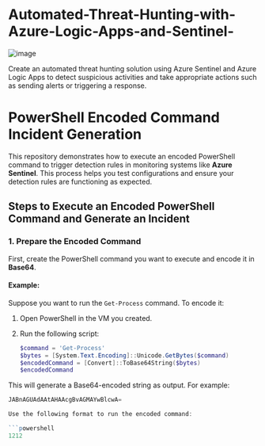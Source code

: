 # Automated-Threat-Hunting-with-Azure-Logic-Apps-and-Sentinel-

![image](https://github.com/user-attachments/assets/9353ecd1-5646-44a0-a036-acc854aeca23)


Create an automated threat hunting solution using Azure Sentinel and Azure Logic Apps to detect suspicious activities and take appropriate actions such as sending alerts or triggering a response.


# PowerShell Encoded Command Incident Generation

This repository demonstrates how to execute an encoded PowerShell command to trigger detection rules in monitoring systems like **Azure Sentinel**. This process helps you test configurations and ensure your detection rules are functioning as expected.

## Steps to Execute an Encoded PowerShell Command and Generate an Incident

### 1. Prepare the Encoded Command

First, create the PowerShell command you want to execute and encode it in **Base64**.

#### Example:
Suppose you want to run the `Get-Process` command. To encode it:

1. Open PowerShell in the VM you created.
2. Run the following script:

   ```powershell
   $command = 'Get-Process'
   $bytes = [System.Text.Encoding]::Unicode.GetBytes($command)
   $encodedCommand = [Convert]::ToBase64String($bytes)
   $encodedCommand


This will generate a Base64-encoded string as output. For example:

 ```powershell
JABnAGUAdAAtAHAAcgBvAGMAYwBlcwA=

Use the following format to run the encoded command:

 ```powershell
1212


